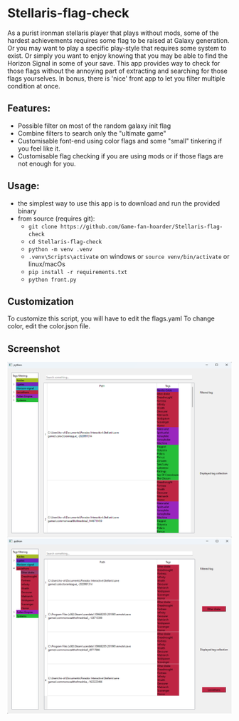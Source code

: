 # Stellaris-flag-check
As a purist ironman stellaris player that plays without mods, some of the hardest achievements requires some flag to be raised at Galaxy generation.
Or you may want to play a specific play-style that requires some system to exist.
Or simply you want to enjoy knowing that you may be able to find the Horizon Signal in some of your save.
This app provides way to check for those flags without the annoying part of extracting and searching for those flags yourselves.
In bonus, there is 'nice' front app to let you filter multiple condition at once.
## Features:
- Possible filter on most of the random galaxy init flag
- Combine filters to search only the "ultimate game"
- Customisable font-end using color flags and some "small" tinkering if you feel like it.
- Customisable flag checking if you are using mods or if those flags are not enough for you.
## Usage:
- the simplest way to use this app is to download and run the provided binary
- from source (requires git):
  - ```git clone https://github.com/Game-fan-hoarder/Stellaris-flag-check```
  - ```cd Stellaris-flag-check```
  - ```python -m venv .venv```
  - ```.venv\Scripts\activate``` on windows or ```source venv/bin/activate``` or linux/macOs
  - ```pip install -r requirements.txt```
  - ```python front.py```

## Customization
To customize this script, you will have to edit the flags.yaml
To change color, edit the color.json file.

## Screenshot
![Entry](docs/images/home.png)
![Entry](docs/images/filter.png)
